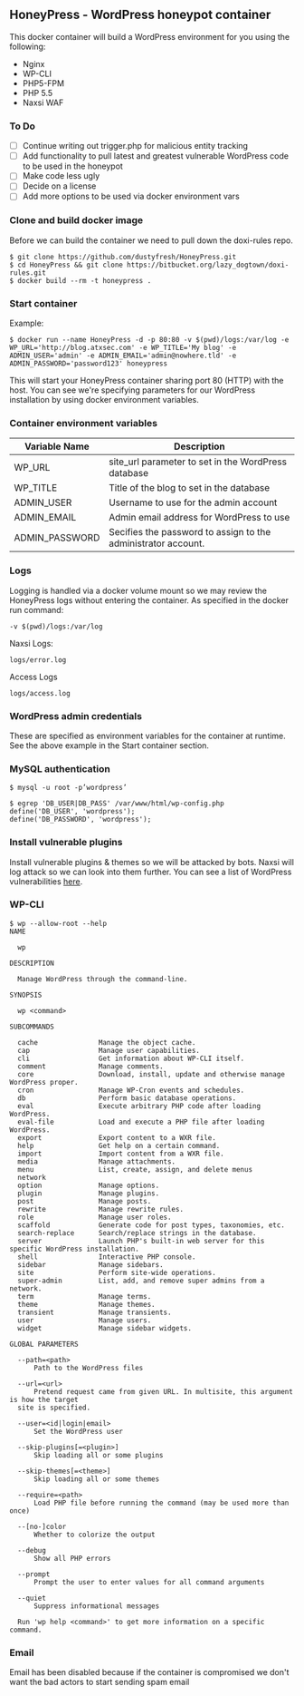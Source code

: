 ## HoneyPress - WordPress honeypot container

This docker container will build a WordPress environment for you using the following:
* Nginx
* WP-CLI
* PHP5-FPM
* PHP 5.5
* Naxsi WAF

### To Do
- [ ] Continue writing out trigger.php for malicious entity tracking
- [ ] Add functionality to pull latest and greatest vulnerable WordPress code to be used in the honeypot
- [ ] Make code less ugly
- [ ] Decide on a license
- [ ] Add more options to be used via docker environment vars

### Clone and build docker image
Before we can build the container we need to pull down the doxi-rules repo.
```
$ git clone https://github.com/dustyfresh/HoneyPress.git
$ cd HoneyPress && git clone https://bitbucket.org/lazy_dogtown/doxi-rules.git
$ docker build --rm -t honeypress .
```

### Start container
Example:
```
$ docker run --name HoneyPress -d -p 80:80 -v $(pwd)/logs:/var/log -e WP_URL='http://blog.atxsec.com' -e WP_TITLE='My blog' -e ADMIN_USER='admin' -e ADMIN_EMAIL='admin@nowhere.tld' -e ADMIN_PASSWORD='password123' honeypress
```

This will start your HoneyPress container sharing port 80 (HTTP) with the host. You can see we're specifying parameters for our WordPress installation by using docker environment variables.

### Container environment variables
Variable Name  | Description
-------------- | -------------
WP_URL | site_url parameter to set in the WordPress database
WP_TITLE  | Title of the blog to set in the database
ADMIN_USER | Username to use for the admin account
ADMIN_EMAIL | Admin email address for WordPress to use
ADMIN_PASSWORD | Secifies the password to assign to the administrator account.

### Logs
Logging is handled via a docker volume mount so we may review the HoneyPress logs without entering the container. As specified in the docker run command:
```
-v $(pwd)/logs:/var/log
```

Naxsi Logs:
```
logs/error.log
```

Access Logs
```
logs/access.log
```

### WordPress admin credentials
These are specified as environment variables for the container at runtime. See the above example in the Start container section.

### MySQL authentication
```
$ mysql -u root -p’wordpress’
```

```
$ egrep 'DB_USER|DB_PASS' /var/www/html/wp-config.php
define('DB_USER', 'wordpress');
define('DB_PASSWORD', 'wordpress');
```

### Install vulnerable plugins
Install vulnerable plugins & themes so we will be attacked by bots. Naxsi will log attack so we can look into them further. You can see a list of WordPress vulnerabilities [here](https://wpvulndb.com/).

### WP-CLI
```
$ wp --allow-root --help
NAME

  wp

DESCRIPTION

  Manage WordPress through the command-line.

SYNOPSIS

  wp <command>

SUBCOMMANDS

  cache               Manage the object cache.
  cap                 Manage user capabilities.
  cli                 Get information about WP-CLI itself.
  comment             Manage comments.
  core                Download, install, update and otherwise manage WordPress proper.
  cron                Manage WP-Cron events and schedules.
  db                  Perform basic database operations.
  eval                Execute arbitrary PHP code after loading WordPress.
  eval-file           Load and execute a PHP file after loading WordPress.
  export              Export content to a WXR file.
  help                Get help on a certain command.
  import              Import content from a WXR file.
  media               Manage attachments.
  menu                List, create, assign, and delete menus
  network
  option              Manage options.
  plugin              Manage plugins.
  post                Manage posts.
  rewrite             Manage rewrite rules.
  role                Manage user roles.
  scaffold            Generate code for post types, taxonomies, etc.
  search-replace      Search/replace strings in the database.
  server              Launch PHP's built-in web server for this specific WordPress installation.
  shell               Interactive PHP console.
  sidebar             Manage sidebars.
  site                Perform site-wide operations.
  super-admin         List, add, and remove super admins from a network.
  term                Manage terms.
  theme               Manage themes.
  transient           Manage transients.
  user                Manage users.
  widget              Manage sidebar widgets.

GLOBAL PARAMETERS

  --path=<path>
      Path to the WordPress files

  --url=<url>
      Pretend request came from given URL. In multisite, this argument is how the target
  site is specified.

  --user=<id|login|email>
      Set the WordPress user

  --skip-plugins[=<plugin>]
      Skip loading all or some plugins

  --skip-themes[=<theme>]
      Skip loading all or some themes

  --require=<path>
      Load PHP file before running the command (may be used more than once)

  --[no-]color
      Whether to colorize the output

  --debug
      Show all PHP errors

  --prompt
      Prompt the user to enter values for all command arguments

  --quiet
      Suppress informational messages

  Run 'wp help <command>' to get more information on a specific command.
```

### Email
Email has been disabled because if the container is compromised we don't want the bad actors to start sending spam email
